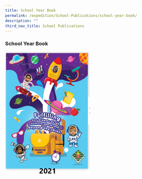```yaml
---
title: School Year Book
permalink: /expedition/School-Publications/school-year-book/
description: ""
third_nav_title: School Publications
---
```

### School Year Book 
<a href="link address"><img src="/images/2021%20Yearbook.png"></a>
